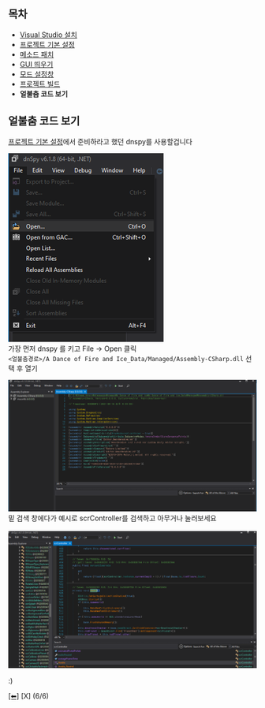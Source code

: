 ## 목차
 - [Visual Studio 설치](https://github.com/najoan125/ADOFAI-Mod-Development-Guide/blob/main/ModdingGuide/dev0.md)
 - [프로젝트 기본 설정](https://github.com/najoan125/ADOFAI-Mod-Development-Guide/blob/main/ModdingGuide/dev1.md)
 - [메소드 패치](https://github.com/najoan125/ADOFAI-Mod-Development-Guide/blob/main/ModdingGuide/dev2.md)
 - [GUI 띄우기](https://github.com/najoan125/ADOFAI-Mod-Development-Guide/blob/main/ModdingGuide/dev3.md)
 - [모드 설정창](https://github.com/najoan125/ADOFAI-Mod-Development-Guide/blob/main/ModdingGuide/dev4.md)
 - [프로젝트 빌드](https://github.com/najoan125/ADOFAI-Mod-Development-Guide/blob/main/ModdingGuide/dev5.md)
 - **얼불춤 코드 보기**

## 얼불춤 코드 보기
[프로젝트 기본 설정](https://github.com/najoan125/ADOFAI-Mod-Development-Guide/blob/main/ModdingGuide/dev1.md)에서 준비하라고 했던 dnspy를 사용할겁니다     
    
![dnspy탭](https://github.com/najoan125/ADOFAI-Mod-Development-Guide/blob/main/ModdingGuide/img/open.png?raw=true)     
가장 먼저 dnspy 를 키고 File -> Open 클릭    
`<얼불춤경로>/A Dance of Fire and Ice_Data/Managed/Assembly-CSharp.dll` 선택 후 열기    
    
![결과](https://github.com/najoan125/ADOFAI-Mod-Development-Guide/blob/main/ModdingGuide/img/dnspy.png?raw=true)     
밑 검색 창에다가 예시로 scrController를 검색하고 아무거나 눌러보세요
<br><br>
![검색](https://github.com/najoan125/ADOFAI-Mod-Development-Guide/blob/main/ModdingGuide/img/result.png?raw=true)
    
:)

[[⬅]](https://github.com/najoan125/ADOFAI-Mod-Development-Guide/blob/main/ModdingGuide/dev5.md) [X] (6/6)

